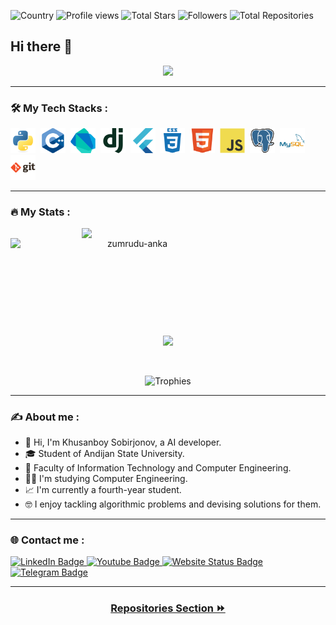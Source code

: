 ![Country](https://img.shields.io/badge/Support-Uzbekistan-blue?style=flat)
![Profile views](https://komarev.com/ghpvc/?username=uzbek-coder-2022&style=flat-square&color=blue)
![Total Stars](https://img.shields.io/github/stars/uzbek-coder-2022?style=flat-square&label=Stars&logo=github)
![Followers](https://img.shields.io/github/followers/uzbek-coder-2022?style=flat-square&label=Followers&logo=github)
![Total Repositories](https://img.shields.io/badge/dynamic/json?logo=github&label=Public%20Repos&style=flat-square&query=public_repos&url=https://api.github.com/users/uzbek-coder-2022)

## Hi there 👋

<!--
**uzbek-coder-2022/uzbek-coder-2022** is a ✨ _special_ ✨ repository because its `README.md` (this file) appears on your GitHub profile.

Here are some ideas to get you started:

- 🔭 I’m currently working on ...
- 🌱 I’m currently learning ...
- 👯 I’m looking to collaborate on ...
- 🤔 I’m looking for help with ...
- 💬 Ask me about ...
- 📫 How to reach me: ...
- 😄 Pronouns: ...
- ⚡ Fun fact: ...
-->

<div id="header" align="center">
  <img src="https://miro.medium.com/v2/resize:fit:720/format:webp/1*bjxU4SlQTQSmK3Z-UOk0Bg.gif" width="450"/>
</div>


---

### :hammer_and_wrench: My Tech Stacks :

<div>
  <img src="https://github.com/devicons/devicon/blob/master/icons/python/python-original.svg" title="python" alt="python" width="40" height="40"/>&nbsp;
  <img src="https://github.com/devicons/devicon/blob/master/icons/cplusplus/cplusplus-original.svg" title="cplusplus" alt="cplusplus" width="40" height="40"/>&nbsp;
  <img src="https://github.com/devicons/devicon/blob/master/icons/dart/dart-original.svg" title="dart" alt="dart" width="40" height="40"/>&nbsp;
  <img src="https://github.com/devicons/devicon/blob/master/icons/django/django-plain.svg" title="django" alt="django" width="40" height="40"/>&nbsp;
  <img src="https://github.com/devicons/devicon/blob/master/icons/flutter/flutter-original.svg" title="Flutter" alt="Flutter" width="40" height="40"/>&nbsp;
  <img src="https://github.com/devicons/devicon/blob/master/icons/css3/css3-plain-wordmark.svg"  title="CSS3" alt="CSS" width="40" height="40"/>&nbsp;
  <img src="https://github.com/devicons/devicon/blob/master/icons/html5/html5-original.svg" title="HTML5" alt="HTML" width="40" height="40"/>&nbsp;
  <img src="https://github.com/devicons/devicon/blob/master/icons/javascript/javascript-original.svg" title="JavaScript" alt="JavaScript" width="40" height="40"/>&nbsp;
  <img src="https://github.com/devicons/devicon/blob/master/icons/postgresql/postgresql-original.svg" title="postgresql"  alt="postgresql" width="40" height="40"/>&nbsp;
  <img src="https://github.com/devicons/devicon/blob/master/icons/mysql/mysql-original-wordmark.svg" title="MySQL"  alt="MySQL" width="40" height="40"/>&nbsp;
  <img src="https://github.com/devicons/devicon/blob/master/icons/git/git-original-wordmark.svg" title="Git" **alt="Git" width="40" height="40"/>
</div>


<!--
<p align="center">
  <img src="https://img.shields.io/badge/Python-3776AB?style=for-the-badge&logo=python&logoColor=white">
  <img src="https://img.shields.io/badge/Django-092E20?style=for-the-badge&logo=django&logoColor=white">
  <img src="https://img.shields.io/badge/NumPy-3776AB?style=for-the-badge&logo=numpy&logoColor=white">
  <img src="https://img.shields.io/badge/Pandas-0078D4?style=for-the-badge&logo=pandas&logoColor=white">

  <br>

  <img src="https://img.shields.io/badge/SQLite-07405E?style=for-the-badge&logo=sqlite&logoColor=white">
  <img src="https://img.shields.io/badge/PostgreSQL-316192?style=for-the-badge&logo=postgresql&logoColor=white">

  <br>

  <img src="https://img.shields.io/badge/Codeforces-445f9d?style=for-the-badge&logo=Codeforces&logoColor=white">  
  <img src="https://img.shields.io/badge/-LeetCode-FFA116?style=for-the-badge&logo=LeetCode&logoColor=black">
  <img src="https://img.shields.io/badge/-Sololearn-3a464b?style=for-the-badge&logo=Sololearn&logoColor=white">

  <br>

  <img src="https://img.shields.io/badge/C-00599C?style=for-the-badge&logo=c&logoColor=white">
  <img src="https://img.shields.io/badge/C%2B%2B-00599C?style=for-the-badge&logo=c%2B%2B&logoColor=white">
  
  <br>

  <img src="https://img.shields.io/badge/Jupyter-F38020?style=for-the-badge&logo=jupyter&logoColor=white">
  <img src="https://img.shields.io/badge/Markdown-000000?style=for-the-badge&logo=markdown&logoColor=white">
  <img src="https://img.shields.io/badge/LaTeX-1f425f?style=for-the-badge&logo=latex&logoColor=white">

  <br>
  
  <img src="https://img.shields.io/badge/Visual_Studio_Code-0078D4?style=for-the-badge&logo=visual%20studio%20code&logoColor=white">
  <img src="https://img.shields.io/badge/Google_chrome-4285F4?style=for-the-badge&logo=Google-chrome&logoColor=white">

  <br>
  
  <img src="https://img.shields.io/badge/Linux-FCC624?style=for-the-badge&logo=linux&logoColor=black">
  <img src="https://img.shields.io/badge/Windows-0078D6?style=for-the-badge&logo=windows&logoColor=white">
  
<p>
-->



---

### :fire: My Stats :
<!--
[![GitHub Streak](http://github-readme-streak-stats.herokuapp.com?user=uzbek-coder-2022&theme=dark&background=000000)](https://git.io/streak-stats)

[![Top Langs](https://github-readme-stats.vercel.app/api/top-langs/?username=uzbek-coder-2022&theme=dark&background=000000)](https://github.com/anuraghazra/github-readme-stats)-->

<div align=center>
    <a href="https://github.com/anuraghazra/github-readme-stats" title="Go to Source">
        <img align="right" width=390 src="https://github-readme-stats.vercel.app/api?username=uzbek-coder-2022&show_icons=true&theme=react&border_color=61dafb&hide_border=true" />
    </a>
    <a href="https://github.com/denvercoder1/github-readme-streak-stats" title="Go to Source">
        <img align="left" width=390 src="https://github-readme-streak-stats.herokuapp.com/?user=uzbek-coder-2022&theme=react&border=61dafb&hide_border=true" alt="zumrudu-anka" />
    </a>
</div>
<br><br><br><br><br><br><br><br><br>
<div align=center>
    <a href="https://github.com/anuraghazra/github-readme-stats">
        <img width=325 align="center" src="https://github-readme-stats.vercel.app/api/top-langs/?username=uzbek-coder-2022&hide=c%23,css,html%2b%2b,Cuda&title_color=61dafb&text_color=ffffff&icon_color=61dafb&bg_color=20232a&langs_count=8&layout=compact&border_color=61dafb&hide_border=true" />
    </a>
</div>
<div align=center>
<br><br>
  
   ![Trophies](https://github-profile-trophy.vercel.app/?username=uzbek-coder-2022&theme=radical)
</div>


---

### :writing_hand: About me :
- 👋 Hi, I'm Khusanboy Sobirjonov, a AI developer.
- 🎓 Student of Andijan State University.
- 🏫 Faculty of Information Technology and Computer Engineering.
- 👨‍💻 I'm studying Computer Engineering.
- 📈 I'm currently a fourth-year student. 
- 🤓 I enjoy tackling algorithmic problems and devising solutions for them.


---

### 🌐 Contact me :
<div id="badges" align="left">
  <a href="https://www.linkedin.com/in/uzbekcoder2022/">
    <img src="https://img.shields.io/badge/LinkedIn-blue?style=for-the-badge&logo=linkedin&logoColor=white" alt="LinkedIn Badge"/>
  </a>
  <a href="https://youtube.com/@uzbek_coders_2023">
    <img src="https://img.shields.io/badge/YouTube-red?style=for-the-badge&logo=youtube&logoColor=white" alt="Youtube Badge"/>
  </a>
  <a href="https://uzbekdevelopers.uz">
    <img src="https://img.shields.io/badge/Website-4CAF50?style=for-the-badge&logo=statuspage&logoColor=white" alt="Website Status Badge"/>  
  </a>
  <a href="https://t.me/uzbek_coder_2022">
    <img src="https://img.shields.io/badge/Telegram-26A5E4?style=for-the-badge&logo=telegram&logoColor=white" alt="Telegram Badge"/>  
  </a>
</div>


---

<h3 align="center">
  <a href="https://github.com/uzbek-coder-2022?tab=repositories" title="Show Repositories">Repositories Section ⏩</a>
</h3>
